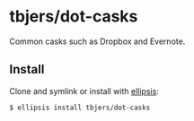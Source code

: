 # tbjers/dot-casks
Common casks such as Dropbox and Evernote.

## Install
Clone and symlink or install with [ellipsis][ellipsis]:

```
$ ellipsis install tbjers/dot-casks
```

[ellipsis]: http://ellipsis.sh
